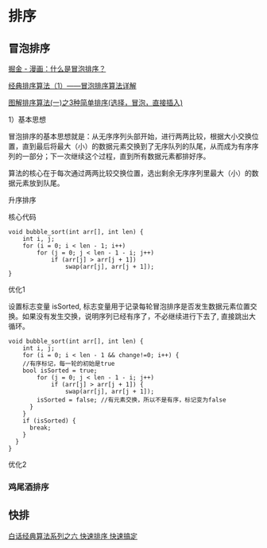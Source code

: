 # 排序

<!--
create time: 2019-03-18 23:41:45
Author: <黄东鸿>
-->

## 冒泡排序

[掘金 - 漫画：什么是冒泡排序？](https://juejin.im/post/5bbc7c6de51d450e5c47a26c)

[经典排序算法（1）——冒泡排序算法详解](https://blog.csdn.net/guoweimelon/article/details/50902597)

[图解排序算法(一)之3种简单排序(选择，冒泡，直接插入)](https://www.cnblogs.com/chengxiao/p/6103002.html)

1）基本思想

冒泡排序的基本思想就是：从无序序列头部开始，进行两两比较，根据大小交换位置，直到最后将最大（小）的数据元素交换到了无序队列的队尾，从而成为有序序列的一部分；下一次继续这个过程，直到所有数据元素都排好序。

算法的核心在于每次通过两两比较交换位置，选出剩余无序序列里最大（小）的数据元素放到队尾。

升序排序

核心代码

```
void bubble_sort(int arr[], int len) {
	int i, j;
	for (i = 0; i < len - 1; i++)
		for (j = 0; j < len - 1 - i; j++)
			if (arr[j] > arr[j + 1])
				swap(arr[j], arr[j + 1]);
}
```

优化1

设置标志变量 isSorted, 标志变量用于记录每轮冒泡排序是否发生数据元素位置交换。如果没有发生交换，说明序列已经有序了，不必继续进行下去了, 直接跳出大循环。

```
void bubble_sort(int arr[], int len) {
	int i, j;
	for (i = 0; i < len - 1 && change!=0; i++) {
    //有序标记，每一轮的初始是true
    bool isSorted = true;
		for (j = 0; j < len - 1 - i; j++)
			if (arr[j] > arr[j + 1]) {
				swap(arr[j], arr[j + 1]);
        isSorted = false; //有元素交换，所以不是有序，标记变为false
      }
    }
    if (isSorted) {
      break;
    }
  }
}
```

优化2


### 鸡尾酒排序

## 快排

[白话经典算法系列之六 快速排序 快速搞定](https://blog.csdn.net/MoreWindows/article/details/6684558)

